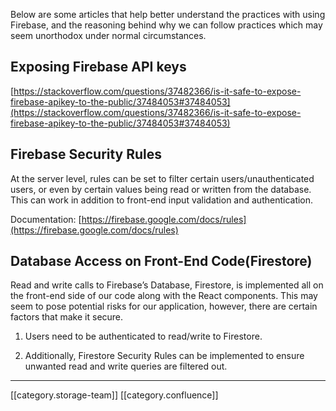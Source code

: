 Below are some articles that help better understand the practices with using Firebase, and the reasoning behind why we can follow practices which may seem unorthodox under normal circumstances.


## Exposing Firebase API keys
[https://stackoverflow.com/questions/37482366/is-it-safe-to-expose-firebase-apikey-to-the-public/37484053#37484053](https://stackoverflow.com/questions/37482366/is-it-safe-to-expose-firebase-apikey-to-the-public/37484053#37484053)


## Firebase Security Rules
At the server level, rules can be set to filter certain users/unauthenticated users, or even by certain values being read or written from the database. This can work in addition to front-end input validation and authentication.

Documentation: [https://firebase.google.com/docs/rules](https://firebase.google.com/docs/rules)


## Database Access on Front-End Code(Firestore)
Read and write calls to Firebase’s Database, Firestore, is implemented all on the front-end side of our code along with the React components. This may seem to pose potential risks for our application, however, there are certain factors that make it secure.


1. Users need to be authenticated to read/write to Firestore.


1. Additionally, Firestore Security Rules can be implemented to ensure unwanted read and write queries are filtered out.





*****

[[category.storage-team]] 
[[category.confluence]] 
